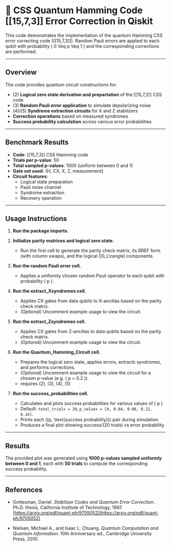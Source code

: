 # 🧩 CSS Quantum Hamming Code [[15,7,3]] Error Correction in Qiskit

This code demonstrates the implementation of the quantum Hamming CSS error correcting code \([[15,7,3]]\). Random Pauli errors are applied to each qubit with probability \( 0 \leq p \leq 1 \) and the corresponding corrections are performed.

---

## Overview

The code provides quantum circuit constructions for:

- (2) **Logical zero state derivation and prepartation** of the [[15,7,3]] CSS code  
- (3) **Random Pauli error application** to simulate depolarizing noise  
- (4)/(5) **Syndrome extraction circuits** for X and Z stabilizers  
- **Correction operations** based on measured syndromes  
- **Success probability calculation** across various error probabilities

---

## Benchmark Results

- **Code**: [[15,7,3]] CSS Hamming code  
- **Trials per p-value**: 50  
- **Total sampled p-values**: 1000 (uniform between 0 and 1)  
- **Gate set used**: {H, CX, X, Z, measurement}  
- **Circuit features**:
  - Logical state preparation  
  - Pauli noise channel  
  - Syndrome extraction  
  - Recovery operation

---

## Usage Instructions

1. **Run the package imports.**

2. **Initialize parity matrices and logical zero state.**  
   - Run the first cell to generate the parity check matrix, its RREF form (with column swaps), and the logical \(|0_L\rangle\) components.

3. **Run the random Pauli error cell.**  
   - Applies a uniformly chosen random Pauli operator to each qubit with probability \( p \).

4. **Run the extract_Xsyndromes cell.**  
   - Applies CX gates from data qubits to X-ancillas based on the parity check matrix.  
   - *(Optional)* Uncomment example usage to view the circuit.

5. **Run the extract_Zsyndromes cell.**  
   - Applies CX gates from Z-ancillas to data qubits based on the parity check matrix.  
   - *(Optional)* Uncomment example usage to view the circuit.

6. **Run the Quantum_Hamming_Circuit cell.**  
   - Prepares the logical zero state, applies errors, extracts syndromes, and performs corrections.  
   - *(Optional)* Uncomment example usage to view the circuit for a chosen p-value (e.g. \( p = 0.2 \)).
   - requires (2), (3), (4), (5)

7. **Run the success_probabilities cell.**  
   - Calculates and plots success probabilities for various values of \( p \).  
   - Default: `total_trials = 20`, `p_values = [0, 0.04, 0.08, 0.12, 0.16]`.  
   - Prints each \((p, \text{success probability})\) pair during simulation.  
   - Produces a final plot showing success/(20 trials) vs error probability.

---

## Results

The provided plot was generated using **1000 p-values sampled uniformly between 0 and 1**, each with **50 trials** to compute the corresponding success probability.

---

## References

- Gottesman, Daniel. *Stabilizer Codes and Quantum Error Correction*. Ph.D. thesis, California Institute of Technology, 1997.  
  [https://arxiv.org/pdf/quant-ph/9705052](https://arxiv.org/pdf/quant-ph/9705052)

- Nielsen, Michael A., and Isaac L. Chuang. *Quantum Computation and Quantum Information*. 10th Anniversary ed., Cambridge University Press, 2010.
